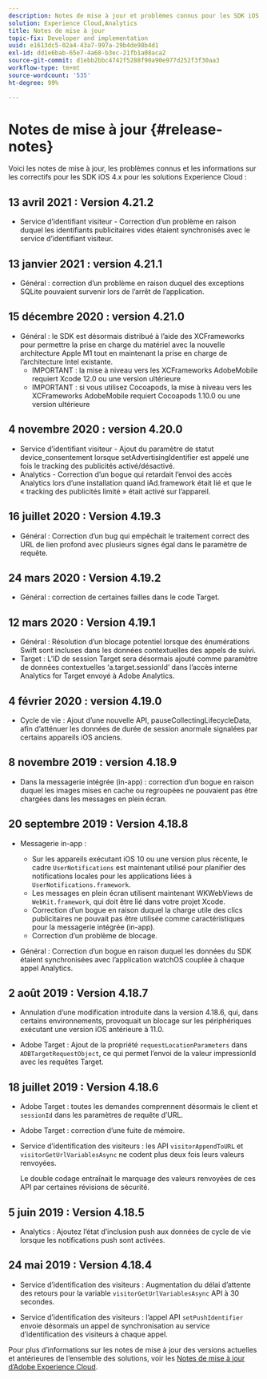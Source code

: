 ```yaml
---
description: Notes de mise à jour et problèmes connus pour les SDK iOS 4.x pour les solutions Experience Cloud.
solution: Experience Cloud,Analytics
title: Notes de mise à jour
topic-fix: Developer and implementation
uuid: e1613dc5-02a4-43a7-997a-29b4de98b4d1
exl-id: dd1e6bab-65e7-4a68-b3ec-21fb1a08aca2
source-git-commit: d1ebb2bbc4742f5288f90a90e977d252f3f30aa3
workflow-type: tm+mt
source-wordcount: '535'
ht-degree: 99%

---
```


# Notes de mise à jour {#release-notes}

Voici les notes de mise à jour, les problèmes connus et les informations sur les correctifs pour les SDK iOS 4.x pour les solutions Experience Cloud :

## 13 avril 2021 : Version 4.21.2

* Service dʼidentifiant visiteur - Correction dʼun problème en raison duquel les identifiants publicitaires vides étaient synchronisés avec le service dʼidentifiant visiteur.

## 13 janvier 2021 : version 4.21.1

* Général : correction d’un problème en raison duquel des exceptions SQLite pouvaient survenir lors de l’arrêt de l’application.

## 15 décembre 2020 : version 4.21.0

* Général : le SDK est désormais distribué à l’aide des XCFrameworks pour permettre la prise en charge du matériel avec la nouvelle architecture Apple M1 tout en maintenant la prise en charge de l’architecture Intel existante.
   * IMPORTANT : la mise à niveau vers les XCFrameworks AdobeMobile requiert Xcode 12.0 ou une version ultérieure
   * IMPORTANT : si vous utilisez Cocoapods, la mise à niveau vers les XCFrameworks AdobeMobile requiert Cocoapods 1.10.0 ou une version ultérieure

## 4 novembre 2020 : version 4.20.0

* Service d’identifiant visiteur - Ajout du paramètre de statut device_consentement lorsque setAdvertisingIdentifier est appelé une fois le tracking des publicités activé/désactivé.
* Analytics - Correction d’un bogue qui retardait l’envoi des accès Analytics lors d’une installation quand iAd.framework était lié et que le « tracking des publicités limité » était activé sur l’appareil.

## 16 juillet 2020 : Version 4.19.3

* Général : Correction d’un bug qui empêchait le traitement correct des URL de lien profond avec plusieurs signes égal dans le paramètre de requête.

## 24 mars 2020 : Version 4.19.2

* Général : correction de certaines failles dans le code Target.

## 12 mars 2020 : Version 4.19.1

* Général : Résolution d’un blocage potentiel lorsque des énumérations Swift sont incluses dans les données contextuelles des appels de suivi.
* Target : L’ID de session Target sera désormais ajouté comme paramètre de données contextuelles ‘a.target.sessionId’ dans l’accès interne Analytics for Target envoyé à Adobe Analytics.

## 4 février 2020 : version 4.19.0

* Cycle de vie : Ajout d’une nouvelle API, pauseCollectingLifecycleData, afin d’atténuer les données de durée de session anormale signalées par certains appareils iOS anciens.

## 8 novembre 2019 : version 4.18.9

* Dans la messagerie intégrée (in-app) : correction d’un bogue en raison duquel les images mises en cache ou regroupées ne pouvaient pas être chargées dans les messages en plein écran.

## 20 septembre 2019 : Version 4.18.8

* Messagerie in-app :

   * Sur les appareils exécutant iOS 10 ou une version plus récente, le cadre `UserNotifications` est maintenant utilisé pour planifier des notifications locales pour les applications liées à `UserNotifications.framework`.
   * Les messages en plein écran utilisent maintenant WKWebViews de `WebKit.framework`, qui doit être lié dans votre projet Xcode.
   * Correction d’un bogue en raison duquel la charge utile des clics publicitaires ne pouvait pas être utilisée comme caractéristiques pour la messagerie intégrée (in-app).
   * Correction d’un problème de blocage.

* Général : Correction d’un bogue en raison duquel les données du SDK étaient synchronisées avec l’application watchOS couplée à chaque appel Analytics.

## 2 août 2019 : Version 4.18.7

* Annulation d’une modification introduite dans la version 4.18.6, qui, dans certains environnements, provoquait un blocage sur les périphériques exécutant une version iOS antérieure à 11.0.

* Adobe Target : Ajout de la propriété `requestLocationParameters` dans `ADBTargetRequestObject`, ce qui permet l’envoi de la valeur impressionId avec les requêtes Target.

## 18 juillet 2019 : Version 4.18.6

* Adobe Target : toutes les demandes comprennent désormais le client et `sessionId` dans les paramètres de requête d’URL.
* Adobe Target : correction d’une fuite de mémoire.
* Service d’identification des visiteurs : les API `visitorAppendToURL` et `visitorGetUrlVariablesAsync` ne codent plus deux fois leurs valeurs renvoyées.

   Le double codage entraînait le marquage des valeurs renvoyées de ces API par certaines révisions de sécurité.

## 5 juin 2019 : Version 4.18.5

* Analytics : Ajoutez l’état d’inclusion push aux données de cycle de vie lorsque les notifications push sont activées.

## 24 mai 2019 : Version 4.18.4

* Service d’identification des visiteurs : Augmentation du délai d’attente des retours pour la variable
   `visitorGetUrlVariablesAsync` API à 30 secondes.

* Service d’identification des visiteurs : l’appel API `setPushIdentifier` envoie désormais un appel de synchronisation au service d’identification des visiteurs à chaque appel.

Pour plus d’informations sur les notes de mise à jour des versions actuelles et antérieures de l’ensemble des solutions, voir les [Notes de mise à jour d’Adobe Experience Cloud](https://experienceleague.adobe.com/docs/release-notes/experience-cloud/current.html?lang=fr).

